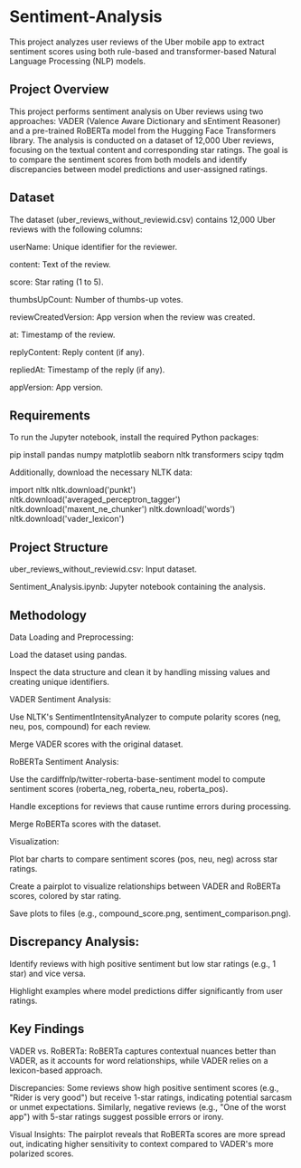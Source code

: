 # Sentiment-Analysis
This project analyzes user reviews of the Uber mobile app to extract sentiment scores using both rule-based and transformer-based Natural Language Processing (NLP) models. 
## Project Overview

This project performs sentiment analysis on Uber reviews using two approaches: VADER (Valence Aware Dictionary and sEntiment Reasoner) and a pre-trained RoBERTa model from the Hugging Face Transformers library. The analysis is conducted on a dataset of 12,000 Uber reviews, focusing on the textual content and corresponding star ratings. The goal is to compare the sentiment scores from both models and identify discrepancies between model predictions and user-assigned ratings.

## Dataset

The dataset (uber_reviews_without_reviewid.csv) contains 12,000 Uber reviews with the following columns:





userName: Unique identifier for the reviewer.



content: Text of the review.



score: Star rating (1 to 5).



thumbsUpCount: Number of thumbs-up votes.



reviewCreatedVersion: App version when the review was created.



at: Timestamp of the review.



replyContent: Reply content (if any).



repliedAt: Timestamp of the reply (if any).



appVersion: App version.

## Requirements

To run the Jupyter notebook, install the required Python packages:

pip install pandas numpy matplotlib seaborn nltk transformers scipy tqdm

Additionally, download the necessary NLTK data:

import nltk
nltk.download('punkt')
nltk.download('averaged_perceptron_tagger')
nltk.download('maxent_ne_chunker')
nltk.download('words')
nltk.download('vader_lexicon')

## Project Structure





uber_reviews_without_reviewid.csv: Input dataset.



Sentiment_Analysis.ipynb: Jupyter notebook containing the analysis.



## Methodology





Data Loading and Preprocessing:





Load the dataset using pandas.



Inspect the data structure and clean it by handling missing values and creating unique identifiers.



VADER Sentiment Analysis:





Use NLTK's SentimentIntensityAnalyzer to compute polarity scores (neg, neu, pos, compound) for each review.



Merge VADER scores with the original dataset.



RoBERTa Sentiment Analysis:





Use the cardiffnlp/twitter-roberta-base-sentiment model to compute sentiment scores (roberta_neg, roberta_neu, roberta_pos).



Handle exceptions for reviews that cause runtime errors during processing.



Merge RoBERTa scores with the dataset.



Visualization:





Plot bar charts to compare sentiment scores (pos, neu, neg) across star ratings.



Create a pairplot to visualize relationships between VADER and RoBERTa scores, colored by star rating.



Save plots to files (e.g., compound_score.png, sentiment_comparison.png).



## Discrepancy Analysis:





Identify reviews with high positive sentiment but low star ratings (e.g., 1 star) and vice versa.



Highlight examples where model predictions differ significantly from user ratings.

## Key Findings





VADER vs. RoBERTa: RoBERTa captures contextual nuances better than VADER, as it accounts for word relationships, while VADER relies on a lexicon-based approach.



Discrepancies: Some reviews show high positive sentiment scores (e.g., "Rider is very good") but receive 1-star ratings, indicating potential sarcasm or unmet expectations. Similarly, negative reviews (e.g., "One of the worst app") with 5-star ratings suggest possible errors or irony.



Visual Insights: The pairplot reveals that RoBERTa scores are more spread out, indicating higher sensitivity to context compared to VADER's more polarized scores.
